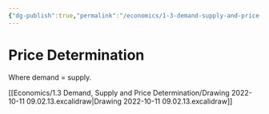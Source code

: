 ```yaml
---
{"dg-publish":true,"permalink":"/economics/1-3-demand-supply-and-price-determination/price-determination/","dgHomeLink":true,"dgPassFrontmatter":false}
---
```



# Price Determination
Where demand = supply.

[[Economics/1.3 Demand, Supply and Price Determination/Drawing 2022-10-11 09.02.13.excalidraw|Drawing 2022-10-11 09.02.13.excalidraw]]